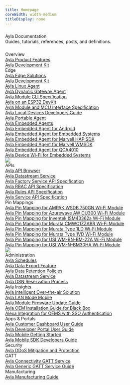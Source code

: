 ```yaml
---
title: Homepage
coreWidth: width-medium
titleDisplay: none
---
```


<div class="row" style="margin: 24px 0px;">
<div class="col-md-12">
<div class="tagline text-center">Ayla Documentation</div>
<div class="text-center">Guides, tutorials, references, posts, and definitions.</div>
</div>
</div>

<div class="row" style="margin: 24px 0px;">

<div class="col-lg-6 col-md-12 mb-3">
<div class="row">

<div class="col-md-12 mb-3">
<div class="tile">
<div class="tile-title text-center">Overview</div>
<div class="tile-link"><a href="/content/ayla-product-features">Ayla Product Features</a></div>
<div class="tile-link"><a href="/content/ayla-development-kit">Ayla Development Kit</a></div>
</div>
</div>

<div class="col-md-12 mb-3">
<div class="tile">
<div class="tile-title text-center">Edge</div>
<div class="tile-link"><a href="/content/ayla-edge-solutions">Ayla Edge Solutions</a></div>
<div class="tile-link"><a href="/content/ayla-development-kit">Ayla Development Kit</a></div>
<div class="tile-link"><a href="/content/ayla-linux-agent">Ayla Linux Agent</a></div>
<div class="tile-link"><a href="/content/ayla-dynamic-gateway-agent">Ayla Dynamic Gateway Agent</a></div>
<div class="tile-link"><a href="/content/ayla-module-cli-specification">Ayla Module CLI Specification</a></div>
<div class="tile-link"><a href="/content/ayla-on-an-esp32-dev-kit">Ayla on an ESP32 DevKit</a></div>
<div class="tile-link"><a href="/content/ayla-module-and-mcu-interface-specification">Ayla Module and MCU Interface Specification</a></div>
<div class="tile-link"><a href="/content/ayla-local-devices-developers-guide">Ayla Local Devices Developers Guide</a></div>
<div class="tile-link"><a href="/content/ayla-portable-agent">Ayla Portable Agent</a></div>
<div><a data-toggle="collapse" href="#embedded">Ayla Embedded Agents</a></div>
<div class="collapse" id="embedded">
<div class="tile-link"><a href="/content/ayla-embedded-agent-for-android">Ayla Embedded Agent for Android</a></div>
<div class="tile-link"><a href="/content/ayla-embedded-agent-for-embedded-systems">Ayla Embedded Agent for Embedded Systems</a></div>
<div class="tile-link"><a href="/content/ayla-embedded-agent-for-marvell-hap-sdk">Ayla Embedded Agent for Marvell HAP SDK</a></div>
<div class="tile-link"><a href="/content/ayla-embedded-agent-for-marvell-wmsdk">Ayla Embedded Agent for Marvell WMSDK</a></div>
<div class="tile-link"><a href="/content/ayla-embedded-agent-for-qca4010">Ayla Embedded Agent for QCA4010</a></div>
<div class="tile-link"><a href="/content/ayla-device-wi-fi-for-embedded-systems">Ayla Device Wi-Fi for Embedded Systems</a></div>
</div>
</div>
</div>

<div class="col-md-12 mb-3">
<a href="/content/ayla-linux-agent/"><img src="/assets/images/ayla-linux-agent.png" class="img-fluid" style="margin:0 !important;"></a>
</div>

<div class="col-md-12 mb-3">
<div class="tile">
<div class="tile-title text-center">APIs</div>
<div class="tile-link"><a href="/content/ayla-api-browser">Ayla API Browser</a></div>
<div class="tile-link"><a href="/content/ayla-datastream-service">Ayla Datastream Service</a></div>
<div class="tile-link"><a href="/content/ayla-factory-service-api-specification">Ayla Factory Service API Specification</a></div>
<div class="tile-link"><a href="/content/ayla-rbac-api-specification">Ayla RBAC API Specification</a></div>
<div class="tile-link"><a href="/content/ayla-rules-api-specification">Ayla Rules API Specification</a></div>
<div class="tile-link"><a href="/content/ayla-service-api-specification">Ayla Service API Specification</a></div>
</div>
</div>

<div class="col-md-12 mb-3">
<div class="tile">
<div class="tile-title text-center">Pin Mappings</div>
<div class="tile-link"><a href="/content/ayla-pin-mapping-for-ampak-wsdb-750gn-wi-fi-module">Ayla Pin Mapping for AMPAK WSDB 750GN Wi-Fi Module</a></div>
<div class="tile-link"><a href="/content/ayla-pin-mapping-for-azurewave-aw-cu300-wi-fi-module">Ayla Pin Mapping for Azurewave AW CU300 Wi-Fi Module</a></div>
<div class="tile-link"><a href="/content/ayla-pin-mapping-for-inventek-ism43362a-wi-fi-module">Ayla Pin Mapping for Inventek ISM43362a Wi-Fi Module</a></div>
<div class="tile-link"><a href="/content/ayla-pin-mapping-for-murata-cmwc1zzabr-wi-fi-module">Ayla Pin Mapping for Murata CMWC1ZZABR Wi-Fi Module</a></div>
<div class="tile-link"><a href="/content/ayla-pin-mapping-for-murata-type-1ld-wi-fi-module">Ayla Pin Mapping for Murata Type 1LD Wi-Fi Module</a></div>
<div class="tile-link"><a href="/content/ayla-pin-mapping-for-murata-type-1vd-wi-fi-module">Ayla Pin Mapping for Murata Type 1VD Wi-Fi Module</a></div>
<div class="tile-link"><a href="/content/ayla-pin-mapping-for-murata-type-1vd-wi-fi-module">Ayla Pin Mapping for USI WM-BN-BM-22A Wi-Fi Module</a></div>
<div class="tile-link"><a href="/content/ayla-pin-mapping-for-usi-wm-n-bm30ha-wi-fi-module">Ayla Pin Mapping for USI WM-N-BM30HA Wi-Fi Module</a></div>
</div>
</div>

</div>
</div>

<div class="col-lg-6 col-md-12 mb-3">
<div class="row">

<div class="col-md-12 mb-3">
<a href="/content/ayla-development-kit/"><img src="/assets/images/ayla-development-kit.png" class="img-fluid" style="margin:0 !important;"></a>
</div>

<div class="col-md-12 mb-3">
<div class="tile">
<div class="tile-title text-center">Administration</div>
<div class="tile-link"><a href="/content/ayla-schedules">Ayla Schedules</a></div>
<div class="tile-link"><a href="/content/ayla-data-export-feature-for-device-events">Ayla Data Export Feature</a></div>
<div class="tile-link"><a href="/content/ayla-data-retention-policies">Ayla Data Retention Policies</a></div>
<div class="tile-link"><a href="/content/ayla-datastream-service">Ayla Datastream Service</a></div>
<div class="tile-link"><a href="/content/ayla-dsn-reservation-process">Ayla DSN Reservation Process</a></div>
<div class="tile-link"><a href="/content/ayla-insights">Ayla Insights</a></div>
<div class="tile-link"><a href="/content/ayla-intelligent-over-the-air-solution">Ayla Intelligent Over-the-air Solution</a></div>
<div class="tile-link"><a href="/content/ayla-lan-mode-mobile">Ayla LAN Mode Mobile</a></div>
<div class="tile-link"><a href="/content/ayla-module-firmware-update-guide">Ayla Module Firmware Update Guide</a></div>
<div class="tile-link"><a href="/content/ayla-oem-installation-guide-for-black-box">Ayla OEM Installation Guide for Black Box</a></div>
<div class="tile-link"><a href="/content/alexa-integration-for-oems-with-sso-authentication">Alexa Integration for OEMS with SSO Authentication</a></div>
</div>
</div>

<div class="col-md-12 mb-3">
<div class="tile">
<div class="tile-title text-center">Apps &amp; Portals</div>
<div class="tile-link"><a href="/content/ayla-customer-dashboard-user-guide">Ayla Customer Dashboard User Guide</a></div>
<div class="tile-link"><a href="/content/ayla-developer-portal-user-guide">Ayla Developer Portal User Guide</a></div>
<div class="tile-link"><a href="/content/ayla-mobile-getting-started">Ayla Mobile Getting Started</a></div>
<div class="tile-link"><a href="/content/ayla-mobile-sdk-developers-guide">Ayla Mobile SDK Developers Guide</a></div>
</div>
</div>

<div class="col-md-12 mb-3">
<div class="tile">
<div class="tile-title text-center">Security</div>
<div class="tile-link"><a href="/content/ayla-ddos-mitigation-and-protection">Ayla DDoS Mitigation and Protection</a></div>
</div>
</div>

<div class="col-md-12 mb-3">
<div class="tile">
<div class="tile-title text-center">GATT</div>
<div class="tile-link"><a href="/content/ayla-connectivity-gatt-service">Ayla Connectivity GATT Service</a></div>
<div class="tile-link"><a href="/content/ayla-generic-gatt-service-guide">Ayla Generic GATT Service Guide</a></div>
</div>
</div>

<div class="col-md-12 mb-3">
<div class="tile">
<div class="tile-title text-center">Manufacturing</div>
<div class="tile-link"><a href="/content/ayla-manufacturing-guide">Ayla Manufacturing Guide</a></div>
</div>
</div>

</div>
</div>

</div>
